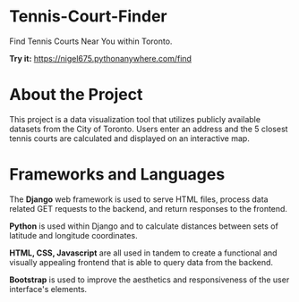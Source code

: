 # Tennis-Court-Finder
Find Tennis Courts Near You within Toronto. 

<b>Try it:</b> https://nigel675.pythonanywhere.com/find

# About the Project
This project is a data visualization tool that utilizes publicly available datasets from the City of Toronto. Users enter an address and the 5 closest tennis courts are calculated and displayed on an interactive map. 

# Frameworks and Languages
The <b>Django</b> web framework is used to serve HTML files, process data related GET requests to the backend, and return responses to the frontend.

<b>Python</b> is used within Django and to calculate distances between sets of latitude and longitude coordinates. 

<b>HTML, CSS, Javascript</b> are all used in tandem to create a functional and visually appealing frontend that is able to query data from the backend.

<b>Bootstrap</b> is used to improve the aesthetics and responsiveness of the user interface's elements.
